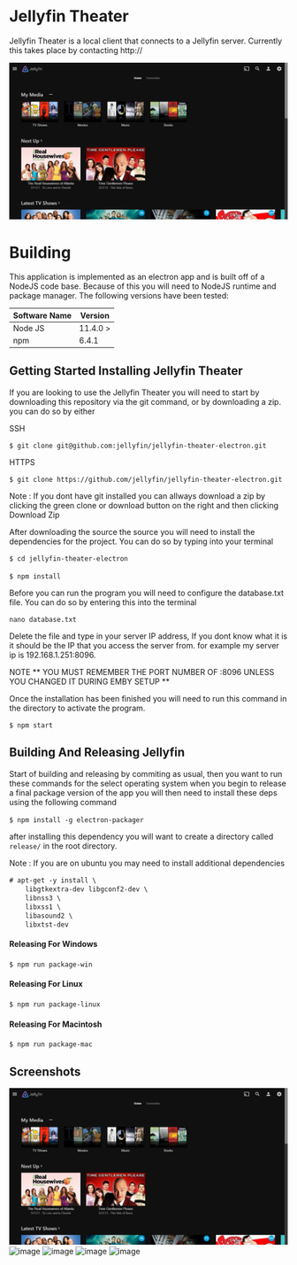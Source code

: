 # Jellyfin Theater

Jellyfin Theater is a local client that connects to a Jellyfin server. 
Currently this takes place by contacting http://

![image](screenshots/Home.PNG)

# Building

This application is implemented as an electron app and is built off of 
a NodeJS code base. Because of this you will need to NodeJS runtime and
package manager. The following versions have been tested: 

| Software Name | Version          |
| ------------- | ---------------- |
| Node JS       | 11.4.0 >         |
| npm           | 6.4.1            |


## Getting Started Installing Jellyfin Theater

If you are looking to use the Jellyfin Theater you will need to start by downloading this repository via the git command, or by downloading a zip. you can do so by either 

SSH

```
$ git clone git@github.com:jellyfin/jellyfin-theater-electron.git
```

HTTPS

```
$ git clone https://github.com/jellyfin/jellyfin-theater-electron.git
```

Note : If you dont have git installed you can allways download a zip by clicking the green clone or download button on the right and then clicking Download Zip

After downloading the source the source you will need to install the dependencies for the project. You can do so by typing into your terminal 

```
$ cd jellyfin-theater-electron

$ npm install
```

Before you can run the program you will need to configure the database.txt file. You can do so by entering this into the terminal 

```
nano database.txt
```

Delete the file and type in your server IP address, If you dont know what it is it should be the IP that you access the server from. for example my server ip is 192.168.1.251:8096.

NOTE
** YOU MUST REMEMBER THE PORT NUMBER OF :8096 UNLESS YOU CHANGED IT DURING EMBY SETUP **

Once the installation has been finished you will need to run this command in the directory to activate the program.

```
$ npm start
```

## Building And Releasing Jellyfin

Start of building and releasing by commiting as usual, then you want to run these commands for the select operating system when you begin to release a final package version of the app you will then need to install these deps using the following command

```$ npm install -g electron-packager ```

after installing this dependency you will want to create a directory called ```release/``` in the root directory.


Note :
If you are on ubuntu you may need to install additional dependencies

```
# apt-get -y install \
	libgtkextra-dev libgconf2-dev \
	libnss3 \
	libxss1 \
	libasound2 \
	libxtst-dev
```

#### Releasing For Windows

```$ npm run package-win```

#### Releasing For Linux

```$ npm run package-linux```

#### Releasing For Macintosh

```$ npm run package-mac```

## Screenshots

![image](screenshots/Home.PNG)
![image](screenshots/Login.PNG)
![image](screenshots/Movies.PNG)
![image](screenshots/TV_Shows.PNG)
![image](screenshots/Music.PNG)



